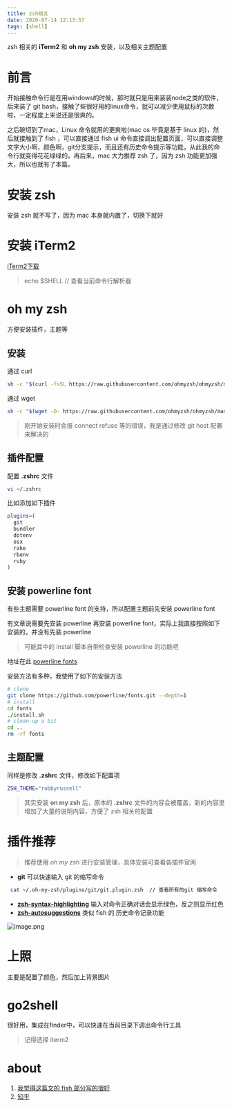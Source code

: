 ```yaml
---
title: zsh相关
date: 2020-07-14 12:13:57
tags: [shell]
---
```


zsh 相关的 **iTerm2** 和 **oh my zsh** 安装，以及相关主题配置

<!--more-->

# 前言 #

开始接触命令行是在用windows的时候，那时就只是用来装装node之类的软件，后来装了 git bash，接触了些很好用的linux命令，就可以减少使用鼠标的次数啦，一定程度上来说还是很爽的。

之后碗切到了mac，Linux 命令就用的更爽啦(mac os 毕竟是基于 linux 的)，然后就接触到了 fish ，可以直接通过 fish ui 命令直接调出配置页面，可以直接调整文字大小啊，颜色啊，git分支提示，而且还有历史命令提示等功能，从此我的命令行就变得花花绿绿的。再后来，mac 大力推荐 zsh 了，因为 zsh 功能更加强大，所以也就有了本篇。

# 安装 zsh #
安装 zsh 就不写了，因为 mac 本身就内置了，切换下就好

# 安装 **iTerm2** #

[iTerm2下载](https://www.iterm2.com/)

> echo $SHELL  // 查看当前命令行解析器

# oh my zsh #

方便安装插件，主题等

## 安装 ##

通过 curl
```bash
sh -c "$(curl -fsSL https://raw.githubusercontent.com/ohmyzsh/ohmyzsh/master/tools/install.sh)"
```
通过 wget
```bash
sh -c "$(wget -O- https://raw.githubusercontent.com/ohmyzsh/ohmyzsh/master/tools/install.sh)"
```

> 刚开始安装时会报 connect refuse 等的错误，我是通过修改 git host 配置来解决的

## 插件配置 ##
配置 **.zshrc** 文件
```bash
vi ~/.zshrc
```
比如添加如下插件
```bash
plugins=(
  git
  bundler
  dotenv
  osx
  rake
  rbenv
  ruby
)
```
## 安装 powerline font ##

有些主题需要 powerline font 的支持，所以配置主题前先安装 powerline font

有文章说需要先安装 powerline 再安装 powerline font，实际上我直接按照如下安装的，并没有先装 powerline

> 可能其中的 install 脚本自带检查安装 powerline 的功能吧

地址在此 [powerline fonts](https://github.com/powerline/fonts)

安装方法有多种，我使用了如下的安装方法

```bash
# clone
git clone https://github.com/powerline/fonts.git --depth=1
# install
cd fonts
./install.sh
# clean-up a bit
cd ..
rm -rf fonts
```

## 主题配置 ##
同样是修改 **.zshrc** 文件，修改如下配置项

```bash
ZSH_THEME="robbyrussell"
```
> 其实安装 **on my zsh** 后，原本的 **.zshrc** 文件的内容会被覆盖，新的内容里增加了大量的说明内容，方便了 zsh 相关的配置

# 插件推荐 #

> 推荐使用 *oh my zsh* 进行安装管理，具体安装可查看各插件官网

* **git** 可以快速输入 git 的缩写命令

```bash
 cat ~/.oh-my-zsh/plugins/git/git.plugin.zsh  // 查看所有的git 缩写命令
```

* **[zsh-syntax-highlighting](https://github.com/zsh-users/zsh-syntax-highlighting)** 输入对命令正确对话会显示绿色，反之则显示红色
* **[zsh-autosuggestions](https://github.com/zsh-users/zsh-autosuggestions)** 类似 fish 的 历史命令记录功能

![image.png](https://i.loli.net/2020/07/18/uqnvWVCp7IFyG9l.png)

# 上照 #

主要是配置了颜色，然后加上背景图片



# go2shell #

很好用，集成在finder中，可以快速在当前目录下调出命令行工具

> 记得选择 iterm2

# about #

1. [我觉得这篇文的 fish 部分写的很好](https://zhuanlan.zhihu.com/p/103672631)
2. [知乎](https://zhuanlan.zhihu.com/p/37195261)